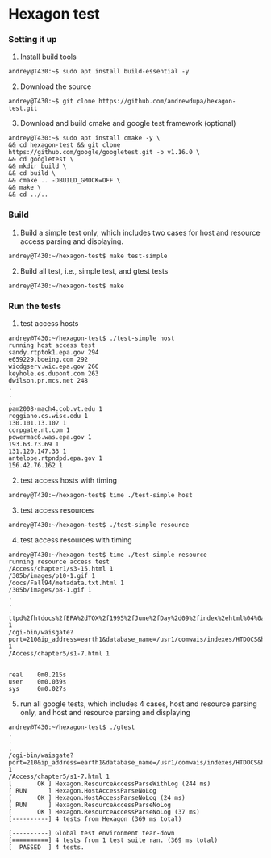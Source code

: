 # Hexagon test #

### Setting it up ###
1. Install build tools
```
andrey@T430:~$ sudo apt install build-essential -y
```
2. Download the source
 
```
andrey@T430:~$ git clone https://github.com/andrewdupa/hexagon-test.git
```
  
3. Download and build cmake and google test framework (optional)

```
andrey@T430:~$ sudo apt install cmake -y \
&& cd hexagon-test && git clone https://github.com/google/googletest.git -b v1.16.0 \
&& cd googletest \
&& mkdir build \
&& cd build \
&& cmake .. -DBUILD_GMOCK=OFF \
&& make \
&& cd ../..
```
### Build ###
1. Build a simple test only, which includes two cases for host and resource access parsing and displaying. 
```
andrey@T430:~/hexagon-test$ make test-simple
```
2. Build all test, i.e., simple test, and gtest tests  
```
andrey@T430:~/hexagon-test$ make
```
### Run the tests ###

1. test access hosts
```
andrey@T430:~/hexagon-test$ ./test-simple host
running host access test
sandy.rtptok1.epa.gov 294
e659229.boeing.com 292
wicdgserv.wic.epa.gov 266
keyhole.es.dupont.com 263
dwilson.pr.mcs.net 248
.
.
.
pam2008-mach4.cob.vt.edu 1
reggiano.cs.wisc.edu 1
130.101.13.102 1
corpgate.nt.com 1
powermac6.was.epa.gov 1
193.63.73.69 1
131.120.147.33 1
antelope.rtpndpd.epa.gov 1
156.42.76.162 1
```
2. test access hosts with timing
```
andrey@T430:~/hexagon-test$ time ./test-simple host
```
3. test access resources
```
andrey@T430:~/hexagon-test$ ./test-simple resource
```
4. test access resources with timing
```
andrey@T430:~/hexagon-test$ time ./test-simple resource
running resource access test
/Access/chapter1/s3-15.html 1
/305b/images/p10-1.gif 1
/docs/Fall94/metadata.txt.html 1
/305b/images/p8-1.gif 1
.
.
.
ttpd%2fhtdocs%2fEPA%2dTOX%2f1995%2fJune%2fDay%2d09%2findex%2ehtml%04%0aearth1%3a210%05%1c%2fusr1%2fcomwais%2findexes%2fHTDOCS%06%3d0%20%2d928%20%2fusr1%2fhttpd%2fhtdocs%2fEPA%2dTOX%2f1995%2fJune%2fDay%2d09%2findex%2ehtml%07%01%00&seed_words_used=acid&byte_count=928 1
/cgi-bin/waisgate?port=210&ip_address=earth1&database_name=/usr1/comwais/indexes/HTDOCS&headline=Mining%20Waste%20%2d%20Bevill%20Amendment&type=HTML&docid=%01%0aearth1%3a210%02%1c%2fusr1%2fcomwais%2findexes%2fHTDOCS%03%3a0%20%2d5200%20%2fusr1%2fhttpd%2fhtdocs%2fOSWRCRA%2fother%2fmining%2findex%2ehtml%04%0aearth1%3a210%05%1c%2fusr1%2fcomwais%2findexes%2fHTDOCS%06%3a0%20%2d5200%20%2fusr1%2fhttpd%2fhtdocs%2fOSWRCRA%2fother%2fmining%2findex%2ehtml%07%01%00&seed_words_used=mining+silver+waste&byte_count=5200 1
/Access/chapter5/s1-7.html 1


real    0m0.215s
user    0m0.039s
sys     0m0.027s
```
5. run all google tests, which includes 4 cases, host and resource parsing only, and host and resource parsing and displaying
```
andrey@T430:~/hexagon-test$ ./gtest
.
.
.
/cgi-bin/waisgate?port=210&ip_address=earth1&database_name=/usr1/comwais/indexes/HTDOCS&headline=Mining%20Waste%20%2d%20Bevill%20Amendment&type=HTML&docid=%01%0aearth1%3a210%02%1c%2fusr1%2fcomwais%2findexes%2fHTDOCS%03%3a0%20%2d5200%20%2fusr1%2fhttpd%2fhtdocs%2fOSWRCRA%2fother%2fmining%2findex%2ehtml%04%0aearth1%3a210%05%1c%2fusr1%2fcomwais%2findexes%2fHTDOCS%06%3a0%20%2d5200%20%2fusr1%2fhttpd%2fhtdocs%2fOSWRCRA%2fother%2fmining%2findex%2ehtml%07%01%00&seed_words_used=mining+silver+waste&byte_count=5200 1
/Access/chapter5/s1-7.html 1
[       OK ] Hexagon.ResourceAccessParseWithLog (244 ms)
[ RUN      ] Hexagon.HostAccessParseNoLog
[       OK ] Hexagon.HostAccessParseNoLog (24 ms)
[ RUN      ] Hexagon.ResourceAccessParseNoLog
[       OK ] Hexagon.ResourceAccessParseNoLog (37 ms)
[----------] 4 tests from Hexagon (369 ms total)

[----------] Global test environment tear-down
[==========] 4 tests from 1 test suite ran. (369 ms total)
[  PASSED  ] 4 tests.
```
